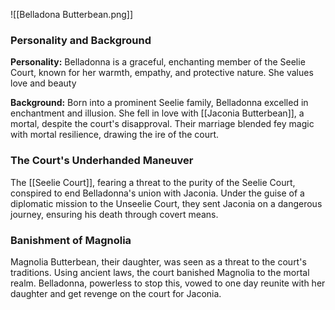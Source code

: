 ![[Belladona Butterbean.png]]
### Personality and Background

**Personality:**
Belladonna is a graceful, enchanting member of the Seelie Court, known for her warmth, empathy, and protective nature. She values love and beauty

**Background:**
Born into a prominent Seelie family, Belladonna excelled in enchantment and illusion. She fell in love with [[Jaconia Butterbean]], a mortal, despite the court's disapproval. Their marriage blended fey magic with mortal resilience, drawing the ire of the court.

### The Court's Underhanded Maneuver

The [[Seelie Court]], fearing a threat to the purity of the Seelie Court, conspired to end Belladonna's union with Jaconia. Under the guise of a diplomatic mission to the Unseelie Court, they sent Jaconia on a dangerous journey, ensuring his death through covert means.

### Banishment of Magnolia

Magnolia Butterbean, their daughter, was seen as a threat to the court's traditions. Using ancient laws, the court banished Magnolia to the mortal realm. Belladonna, powerless to stop this, vowed to one day reunite with her daughter and get revenge on the court for Jaconia.